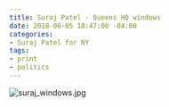 ```yaml
---
title: Suraj Patel - Queens HQ windows
date: 2018-06-05 18:47:00 -04:00
categories:
- Suraj Patel for NY
tags:
- print
- politics
---
```


![suraj_windows.jpg](/uploads/suraj_windows.jpg)